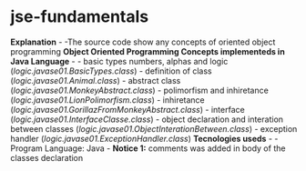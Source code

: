 # jse-fundamentals
**Explanation**  - -The source code show any concepts of oriented object programming    **Object Oriented Programming Concepts implementeds in Java Language** -  - basic types numbers, alphas and logic  (_logic.javase01.BasicTypes.class_) - definition of class  (_logic.javase01.Animal.class_) - abstract class (_logic.javase01.MonkeyAbstract.class_) - polimorfism and inhiretance (_logic.javase01.LionPolimorfism.class_) - inhiretance (_logic.javase01.GorillazFromMonkeyAbstract.class_) - interface (_logic.javase01.InterfaceClasse.class_) - object declaration and interation between classes (_logic.javase01.ObjectInterationBetween.class_)  - exception handler (_logic.javase01.ExceptionHandler.class_)   **Tecnologies useds**  - - Program Language: Java   - **Notice 1:** comments was added in body of the classes declaration
